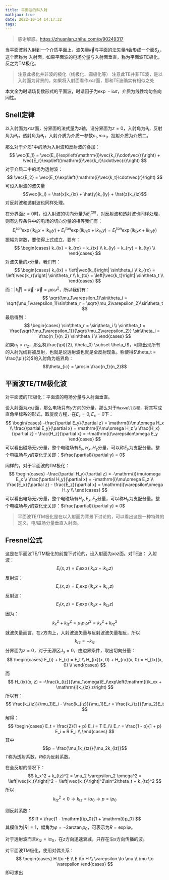 ```yaml
---
title: 平面波的斜入射
mathjax: true
date: 2022-10-14 14:17:32
tags:
---
```



> 感谢解惑。<https://zhuanlan.zhihu.com/p/90249317>

当平面波斜入射到一个介质平面上，波矢量$\vec{k}$与平面的法矢量$\hat{n}$会形成一个面$S_{\lambda}$，这个面称为
入射面。如果平面波的电场分量与入射面垂直，称为平面波TE极化，反之为TM极化。

> 注意此极化并非波的极化（线极化、圆极化等）
> 注意此TE并非TE波，是以入射面为背景的，如果将入射面看作$xoz$面，那和TE波确实有相似之处

本文全为时谐场复数形式的平面波，时谐因子为$\exp-\mathrm{i}\omega t$，介质为线性均匀各向同性。

<!-- more -->

## Snell定律

以入射面为$xoz$面，分界面的法式量为$z$轴，设分界面为$z=0$，入射角为$\theta_i$，反射角为$\theta_r$，透射角为$\theta_t$，入射介质为介质一参数$\varepsilon_1,mu_1$，投射介质为介质二。

那么对于介质1中的场为入射波和反射波的叠加：
$$
\vec{E_1} = \vec{E_i}\exp\left(\mathrm{i}\vec{k_i}\cdot\vec{r}\right) + \vec{E_r}\exp\left(\mathrm{i}\vec{k_r}\cdot\vec{r}\right)
$$
对于介质二中的场为透射波：
$$
\vec{E_2} = \vec{E_t}\exp\left(\mathrm{i}\vec{k_t}\cdot\vec{r}\right)
$$
可设入射波的波矢量
$$\vec{k_i} = \hat{x}k_{ix} + \hat{y}k_{iy} + \hat{z}k_{iz}$$
对反射波和透射波也同样处理。

在分界面$z=0$时，设入射波的切向分量为$E_i^{tan}$，对反射波和透射波也同样处理，则有边界条件中的电场的切向分量的相等我们有：
$$
E_i^{tan}\exp\left(\mathrm{i}k_{ix}x + \mathrm{i}k_{iy}y\right) + E_r^{tan}\exp\left(\mathrm{i}k_{rx}x + \mathrm{i}k_{ry}y\right) = E_t^{tan}\exp\left(\mathrm{i}k_{tx}x + \mathrm{i}k_{ty}y\right)
$$
振幅为常数，要使得上式成立，要有：
$$
\begin{cases}
k_{ix} = k_{rx} = k_{tx} \\
k_{iy} = k_{ry} = k_{ty} \\
\end{cases}
$$
对波矢量的$x$分量，我们有：
$$
\begin{cases}
k_{ix} = \left|\vec{k_i}\right| \sin\theta_i \\
k_{rx} = \left|\vec{k_r}\right| \sin\theta_r \\
k_{tx} = \left|\vec{k_t}\right| \sin\theta_t \\
\end{cases}
$$
而：$\left|\vec{k}\right| = \vec{k} \cdot \vec{k} = \mu\varepsilon\omega^2$，所以我们有：
$$
\sqrt{\mu_1\varepsilon_1}\sin\theta_i = \sqrt{\mu_1\varepsilon_1}\sin\theta_r = \sqrt{\mu_2\varepsilon_2}\sin\theta_t
$$
最后得到：
$$
\begin{cases}
\sin\theta_r = \sin\theta_i \\
\sin\theta_t = \frac{\sqrt{\mu_1\varepsilon_1}}{\sqrt{\mu_2\varepsilon_2}} \sin\theta_i = \frac{n_1}{n_2} \sin\theta_i \\
\end{cases}
$$
如果$n_1 \gt n_2$，那么$[\frac{\pi}{2}, \theta_0) \subset \theta_t$，可能出现所有的入射光线将被反射，也就是说透射波也就是全反射现象。称使得$\theta_t = \frac{\pi}{2}$的入射角为临界角：
$$\theta_{ic} = \arcsin \frac{n_1}{n_2}$$

## 平面波TE/TM极化波

对平面波的TE极化：平面波的电场分量与入射面垂直。

设入射面为$xoz$面，那么电场只有$y$方向的分量，那么对于`Maxwell方程`，将其写成直角坐标系的形式，取旋度方程，在$E_z = 0, E_x = 0$下：
$$
\begin{cases}
-\frac{\partial E_y}{\partial z} = \mathrm{i}\mu\omega H_x \\
\frac{\partial E_y}{\partial x} = \mathrm{i}\mu\omega H_z \\
\frac{H_x}{\partial z} - \frac{H_z}{\partial x} = -\mathrm{i}\varepsilon\omega E_y
\end{cases}
$$
可以看出磁场无$y$分量，整个电磁场有$E_y,H_x,H_z$分量，可以称$E_y$为支配分量。整个电磁场与$y$的变化无关即：$\frac{\partial}{\partial y} = 0$

同样的，对于平面波的TM极化：
$$
\begin{cases}
-\frac{\partial H_y}{\partial z} = -\mathrm{i}\mu\omega E_x \\
\frac{\partial H_y}{\partial x} = -\mathrm{i}\mu\omega E_z \\
\frac{E_x}{\partial z} - \frac{E_z}{\partial x} = \mathrm{i}\varepsilon\omega H_y \\
\end{cases}
$$
可以看出电场无$y$分量，整个电磁场有$H_y,E_x,E_z$分量，可以称$H_y$为支配分量。整个电磁场与$y$的变化无关即：$\frac{\partial}{\partial y} = 0$

> 平面波TE/TM极化是在以入射面为背景下讨论的，可以看出这是一种特殊的定义，电/磁场分量垂直入射面。

## Fresnel公式

这是在平面波TE/TM极化的前提下讨论的，设入射面为$xoz$面。对TE波：
入射波：
$$
E_i(x, z) = E_i\exp\left(\mathrm{i}k_xx + \mathrm{i}k_{iz} z\right)
$$
反射波：
$$
E_r(x, z) = E_r\exp\left(\mathrm{i}k_xx + \mathrm{i}k_{rz} z\right)
$$
反射波：
$$
E_t(x, z) = E_t\exp\left(\mathrm{i}k_xx + \mathrm{i}k_{tz} z\right)
$$
因为：
$$k_x^2 + k_{iz}^2 = \mu_1\varepsilon_1 \omega^2 = k_x^2 + k_{rz}^2$$
就波矢量而言，在$z$方向上，入射波波矢量与反射波波矢量相反，所以
$$k_{rz} = -k_{iz}$$
分界面为$z = 0$，对于无源区$J_s = 0$，由边界条件，取出切向分量：
$$
\begin{cases}
    E_{i} + E_{r} = E_t \\
    H_{ix}(x, 0) + H_{rx}(x, 0) = H_{tx}(x, 0) \\
\end{cases}
$$
而
$$
H_{ix}(x, z) = -\frac{k_{iz}}{\mu_1\omega}E_i\exp\left(\mathrm{i}k_xx + \mathrm{i}k_{iz} z\right)
$$
所以有：
$$
\frac{k_{iz}}{\mu_1}E_i - \frac{k_{iz}}{\mu_1}E_r = \frac{k_{tz}}{\mu_2}E_t
$$
解得：
$$
\begin{cases}
    E_t = \frac{2}{1 + p} E_i = T E_i\\
    E_r = \frac{1 - p}{1 + p} E_i = R E_i \\
\end{cases}
$$
其中
$$p = \frac{\mu_1k_{tz}}{\mu_2k_{iz}}$$
$T$称为透射系数，$R$称为反射系数。

在全反射的情况下：
$$
k_x^2 + k_{tz}^2 = \mu_2 \varepsilon_2 \omega^2 = \left|\vec{k_t}\right|^2 = \left|\vec{k_t}\right|^2\sin^2\theta_t + k_{tz}^2
$$
所以
$$k_{tz}^2 < 0 \to k_{tz} = \mathrm{i} \alpha_0 \to p = \mathrm{i} p_0$$

则反射系数：
$$
R = \frac{1 - \mathrm{i}p_0}{1 + \mathrm{i}p_0}
$$
其模值为$|R| = 1$，幅角为$\varphi = -2\arctan p_0$，可表示为$R = \exp\mathrm{i}\varphi$。

对于透射波而言$k_{tz} = \mathrm{i} \alpha_0$，在$z$方向迅速衰减，只存在沿$x$方向传播的波。

对平面波TM极化，使用对偶关系：
$$
\begin{cases}
H \to -E \\
E \to H \\
\varepsilon \to \mu \\
\mu \to \varepsilon
\end{cases}
$$
即可求出
